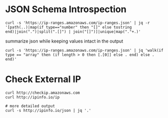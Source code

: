 # JSON Schema Introspection

```
curl -s 'https://ip-ranges.amazonaws.com/ip-ranges.json' | jq -r '[path(..)|map(if type=="number" then "[]" else tostring end)|join(".")|split(".[]") | join("[]")]|unique|map("."+.)'
```

summarize json while keeping values intact in the output

```
curl -s 'https://ip-ranges.amazonaws.com/ip-ranges.json' | jq 'walk(if type == "array" then (if length > 0 then [.[0]] else . end) else . end)'
```


# Check External IP

```
curl http://checkip.amazonaws.com
curl http://ipinfo.io/ip

# more detailed output
curl -s http://ipinfo.io/json | jq '.'
```

